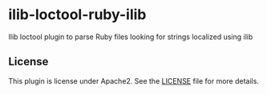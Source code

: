 # ilib-loctool-ruby-ilib

Ilib loctool plugin to parse Ruby files looking for strings localized using ilib

## License

This plugin is license under Apache2. See the [LICENSE](./LICENSE)
file for more details.
